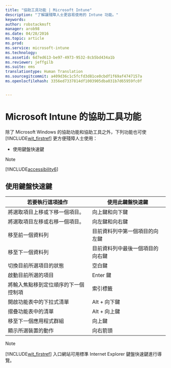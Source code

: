 ```yaml
---
title: "協助工具功能 | Microsoft Intune"
description: "了解讓殘障人士更容易使用的 Intune 功能。"
keywords: 
author: robstackmsft
manager: arob98
ms.date: 04/28/2016
ms.topic: article
ms.prod: 
ms.service: microsoft-intune
ms.technology: 
ms.assetid: 6d7ed613-be97-4973-9532-8cb5bd434a1b
ms.reviewer: jeffgilb
ms.suite: ems
translationtype: Human Translation
ms.sourcegitcommit: a409d36c1c5fcfd3d81ce0cbdf1f69af4747157a
ms.openlocfilehash: 3356ed7337814df1003905dba031b7d65959fc0f


---
```


# Microsoft Intune 的協助工具功能
除了 Microsoft Windows 的協助功能和協助工具之外，下列功能也可使 [!INCLUDE[wit_firstref](./includes/wit_firstref_md.md)] 更方便殘障人士使用：

-   使用鍵盤快速鍵

> [!NOTE]
> [!INCLUDE[accessibility6](./includes/accessibility6_md.md)]

## 使用鍵盤快速鍵

|若要執行這項操作|使用此鍵盤快速鍵|
|--------------|------------------------------|
|將選取項目上移或下移一個項目。|向上鍵和向下鍵|
|將選取項目左移或右移一個項目。|向左鍵和向右鍵|
|移至前一個資料列|目前資料列中第一個項目的向左鍵|
|移至下一個資料列|目前資料列中最後一個項目的向右鍵|
|切換目前所選項目的狀態|空白鍵|
|啟動目前所選的項目|Enter 鍵|
|將輸入焦點移到定位順序的下一個控制項|索引標籤|
|開啟功能表中的下拉式清單|Alt + 向下鍵|
|摺疊功能表中的清單|Alt + 向上鍵|
|移至下一個應用程式群組|向上鍵|
|顯示所選裝置的動作|向右箭頭|
> [!NOTE]
> [!INCLUDE[wit_firstref](./includes/wit_firstref_md.md)] 入口網站可用標準 Internet Explorer 鍵盤快速鍵進行導覽。




<!--HONumber=Jul16_HO3-->


